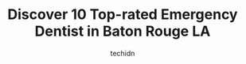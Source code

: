 ---
layout: ampstory
image: https://i0.wp.com/www.depkes.org/wp-content/uploads/2023/06/emergency-dentist-0-in-baton-rouge-la-1685801953.jpeg?resize=640,853
author: techidn
featured: false
description: Discover the impressive array of Emergency Dentist options in Baton Rouge LA, where you can find 10 of the largest Emergency Dentist establishments in the area. From renowned classics to hid
title: Discover 10 Top-rated Emergency Dentist in Baton Rouge LA
cover:
   title: Discover 10 Top-rated Emergency Dentist in Baton Rouge LA
   subtitle: Rickpate
   background: https://www.depkes.org/wp-content/uploads/2023/06/emergency-dentist-0-in-baton-rouge-la-1685801953.jpeg

pages: 
 - layout: thirds
   top: <h1>#1 Levy and Vutera Family Dentistry</h1>
   bottom: "<p>Dr. Levy has been my dentist for some time and I could not imagine going to anyone else.  She is always on top of her profession, is friendly, and helpful with her advice</p>"
   background: https://www.depkes.org/wp-content/uploads/2023/06/emergency-dentist-1-in-baton-rouge-la-1685801954.jpeg
   backgroundblur: true
 - layout: thirds
   top: <h1>#2 Southern Oaks Family Dental Care</h1>
   bottom: "<p>Despite being an adult Im terrified of going to the dentist (trauma from my home country, Cuba) but this clinic made me feel so calm and relaxed. I highly recommended </p>"
   background: https://www.depkes.org/wp-content/uploads/2023/06/emergency-dentist-2-in-baton-rouge-la-1685801954.jpeg
   cta:
      link: https://www.depkes.org/blog/discover-10-top-rated-emergency-dentist-in-baton-rouge-la/
      text: Discover 10 Top-rated Emergency Dentist in Baton Rouge LA
 - layout: thirds
   top: <h1>#3 Dentistry by Brooksher</h1>
   bottom: "<p>1010 S Acadian Thruway ste a, Baton Rouge, LA 70806, United States</p>"
   background: https://www.depkes.org/wp-content/uploads/2023/06/emergency-dentist-3-in-baton-rouge-la-1685801954.jpeg
   cta:
      link: https://www.depkes.org/blog/discover-10-top-rated-emergency-dentist-in-baton-rouge-la/
      text: Discover 10 Top-rated Emergency Dentist in Baton Rouge LA
 - layout: thirds
   top: <h1>#4 Trans Dental Care</h1>
   bottom: "<p>10914 Old Hammond Hwy, Baton Rouge, LA 70816, United States</p>"
   background: https://images.unsplash.com/photo-1564951434112-64d74cc2a2d7?ixlib=rb-4.0.3&ixid=MnwxMjA3fDB8MHxwaG90by1wYWdlfHx8fGVufDB8fHx8&auto=format&fit=crop&w=640&h=853&q=80
   cta:
      link: https://www.depkes.org/blog/discover-10-top-rated-emergency-dentist-in-baton-rouge-la/
      text: Discover 10 Top-rated Emergency Dentist in Baton Rouge LA
 - layout: thirds
   top: <h1>#5 Pearl Dental Group At Perkins</h1>
   bottom: "<p>7017 Perkins Rd, Baton Rouge, LA 70808, United States</p>"
   background: https://images.unsplash.com/photo-1618556658017-fd9c732d1360?ixlib=rb-4.0.3&ixid=MnwxMjA3fDB8MHxwaG90by1wYWdlfHx8fGVufDB8fHx8&auto=format&fit=crop&w=640&h=853&q=80
   cta:
      link: https://www.depkes.org/blog/discover-10-top-rated-emergency-dentist-in-baton-rouge-la/
      text: Discover 10 Top-rated Emergency Dentist in Baton Rouge LA
 - layout: thirds
   top: <h1>#6 Tiger Smile Family Dentistry - Baton Rouge Dentist Office</h1>
   bottom: "<p>429 E Airport Ave STE 3, Baton Rouge, LA 70806, United States</p>"
   background: https://images.unsplash.com/photo-1533998839656-76f5e4b2bccb?ixlib=rb-4.0.3&ixid=MnwxMjA3fDB8MHxwaG90by1wYWdlfHx8fGVufDB8fHx8&auto=format&fit=crop&w=640&h=853&q=80
   cta:
      link: https://www.depkes.org/blog/discover-10-top-rated-emergency-dentist-in-baton-rouge-la/
      text: Discover 10 Top-rated Emergency Dentist in Baton Rouge LA
 - layout: thirds
   top: <h1>#7 Aspen Dental</h1>
   bottom: "<p>2929 College Dr, Baton Rouge, LA 70808, United States</p>"
   background: https://images.unsplash.com/photo-1609083590460-7b8cc0ca65f8?ixlib=rb-4.0.3&ixid=MnwxMjA3fDB8MHxwaG90by1wYWdlfHx8fGVufDB8fHx8&auto=format&fit=crop&w=640&h=853&q=80
   cta:
      link: https://www.depkes.org/blog/discover-10-top-rated-emergency-dentist-in-baton-rouge-la/
      text: Discover 10 Top-rated Emergency Dentist in Baton Rouge LA
 - layout: thirds
   middle: Continue reading...
   background: https://images.unsplash.com/photo-1580610447943-1bfbef5efe07?ixlib=rb-4.0.3&ixid=MnwxMjA3fDB8MHxwaG90by1wYWdlfHx8fGVufDB8fHx8&auto=format&fit=crop&w=640&h=853&q=80
   cta:
      link: https://www.depkes.org/blog/discover-10-top-rated-emergency-dentist-in-baton-rouge-la/
      text: Discover 10 Top-rated Emergency Dentist in Baton Rouge LA
      
---